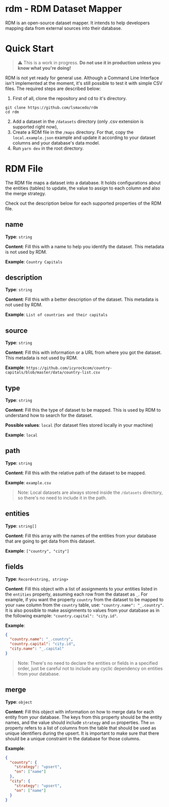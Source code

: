 
# rdm - RDM Dataset Mapper

RDM is an open-source dataset mapper. It intends to help developers mapping data from external sources into their database.

# Quick Start

> :warning: This is a work in progress. **Do not use it in production unless you know what you're doing!**

RDM is not yet ready for general use. Although a Command Line Interface isn't implemented at the moment, it's still possible to test it with simple CSV files. The required steps are described below:

1. First of all, clone the repository and cd to it's directory.

```shell
git clone https://github.com/lsmacedo/rdm
cd rdm
```
2. Add a dataset in the `/datasets` directory (only .csv extension is supported right now),
3. Create a RDM file in the `/maps` directory. For that, copy the `local.example.json` example and update it according to your dataset columns and your database's data model.
4. Run `yarn dev` in the root directory.

# RDM File

The RDM file maps a dataset into a database. It holds configurations about the entities (tables) to update, the value to assign to each column and also the merge strategy.

Check out the description below for each supported properties of the RDM file.

## name

**Type**: `string`

**Content**: Fill this with a name to help you identify the dataset. This metadata is not used by RDM.

**Example**: `Country Capitals`

## description

**Type**: `string`

**Content**: Fill this with a better description of the dataset. This metadata is not used by RDM.

**Example**: `List of countries and their capitals`

## source

**Type**: `string`

**Content**: Fill this with information or a URL from where you got the dataset. This metadata is not used by RDM.

**Example**: `https://github.com/icyrockcom/country-capitals/blob/master/data/country-list.csv`

## type

**Type**: `string`

**Content**: Fill this the type of dataset to be mapped. This is used by RDM to understand how to search for the dataset.

**Possible values**: `local` (for dataset files stored locally in your machine)

**Example**: `local`

## path

**Type**: `string`

**Content**: Fill this with the relative path of the dataset to be mapped.

**Example**: `example.csv`

> Note: Local datasets are always stored inside the `/datasets` directory, so there's no need to include it in the path.

## entities

**Type**: `string[]`

**Content**: Fill this array with the names of the entities from your database that are going to get data from this dataset.

**Example**: `["country", "city"]`

## fields

**Type**: `Record<string, string>`

**Content**: Fill this object with a list of assignments to your entities listed in the `entities` property, assuming each row from the dataset as `_`. For example, if you want the property `country` from the dataset to be mapped to your `name` column from the `country` table, use: `"country.name": "_.country"`. It is also possible to make assignments to values from your database as in the following example: `"country.capital": "city.id"`. 

**Example**: 
```json
{
  "country.name": "_.country",
  "country.capital": "city.id",
  "city.name": "_.capital"
}
```


> Note: There's no need to declare the entities or fields in a specified order, just be careful not to include any cyclic dependency on entities from your database.

## merge

**Type**: `object`

**Content**: Fill this object with information on how to merge data for each entity from your database. The keys from this property should be the entity names, and the value should include `strategy` and `on` properties. The `on` property refers to a list of columns from the table that should be used as unique identifiers during the upsert. It is important to make sure that there should be a unique constraint in the database for those columns.

**Example**:
```json
{
  "country": {
    "strategy": "upsert",
    "on": ["name"]
  },
  "city": {
    "strategy": "upsert",
    "on": ["name"]
  }
}
```

